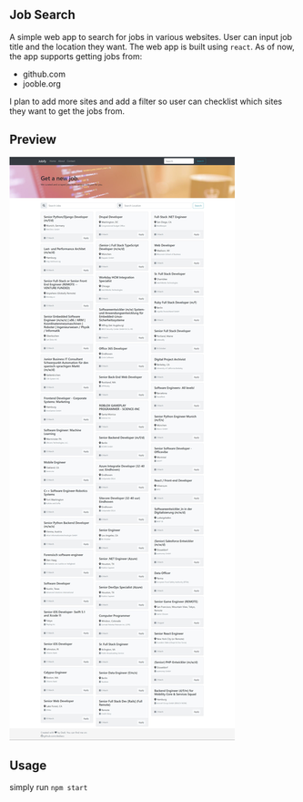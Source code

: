 ## Job Search

A simple web app to search for jobs in various websites. User can input job title and the location they want. The web app is built using `react`. As of now, the app supports getting jobs from:
- github.com
- jooble.org

I plan to add more sites and add a filter so user can checklist which sites they want to get the jobs from.

## Preview

![Image of App](./public/documentation/app_preview.png)

## Usage
simply run `npm start`